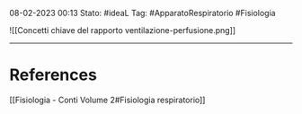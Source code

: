 08-02-2023 00:13
Stato: #ideaL 
Tag: #ApparatoRespiratorio #Fisiologia 

![[Concetti chiave del rapporto ventilazione-perfusione.png]]


---
# References 
[[Fisiologia  - Conti Volume 2#Fisiologia respiratorio]]
